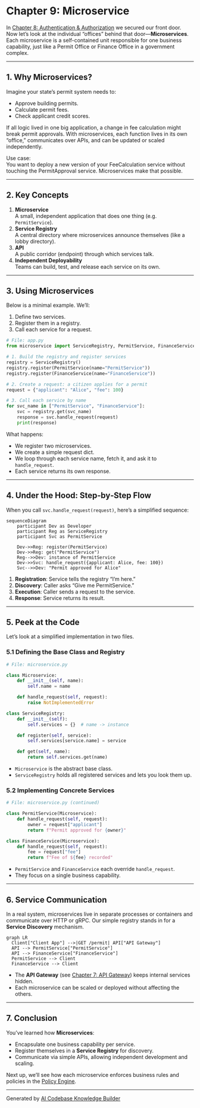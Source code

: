 # Chapter 9: Microservice

In [Chapter 8: Authentication & Authorization](08_authentication___authorization_.md) we secured our front door. Now let’s look at the individual “offices” behind that door—**Microservices**. Each microservice is a self-contained unit responsible for one business capability, just like a Permit Office or Finance Office in a government complex.

---

## 1. Why Microservices?

Imagine your state’s permit system needs to:

- Approve building permits.  
- Calculate permit fees.  
- Check applicant credit scores.  

If all logic lived in one big application, a change in fee calculation might break permit approvals. With microservices, each function lives in its own “office,” communicates over APIs, and can be updated or scaled independently.

Use case:  
You want to deploy a new version of your FeeCalculation service without touching the PermitApproval service. Microservices make that possible.

---

## 2. Key Concepts

1. **Microservice**  
   A small, independent application that does one thing (e.g. `PermitService`).  
2. **Service Registry**  
   A central directory where microservices announce themselves (like a lobby directory).  
3. **API**  
   A public corridor (endpoint) through which services talk.  
4. **Independent Deployability**  
   Teams can build, test, and release each service on its own.

---

## 3. Using Microservices

Below is a minimal example. We’ll:

1. Define two services.  
2. Register them in a registry.  
3. Call each service for a request.

```python
# File: app.py
from microservice import ServiceRegistry, PermitService, FinanceService

# 1. Build the registry and register services
registry = ServiceRegistry()
registry.register(PermitService(name="PermitService"))
registry.register(FinanceService(name="FinanceService"))

# 2. Create a request: a citizen applies for a permit
request = {"applicant": "Alice", "fee": 100}

# 3. Call each service by name
for svc_name in ["PermitService", "FinanceService"]:
    svc = registry.get(svc_name)
    response = svc.handle_request(request)
    print(response)
```

What happens:

- We register two microservices.  
- We create a simple request dict.  
- We loop through each service name, fetch it, and ask it to `handle_request`.  
- Each service returns its own response.

---

## 4. Under the Hood: Step‐by‐Step Flow

When you call `svc.handle_request(request)`, here’s a simplified sequence:

```mermaid
sequenceDiagram
    participant Dev as Developer
    participant Reg as ServiceRegistry
    participant Svc as PermitService

    Dev->>Reg: register(PermitService)
    Dev->>Reg: get("PermitService")
    Reg-->>Dev: instance of PermitService
    Dev->>Svc: handle_request({applicant: Alice, fee: 100})
    Svc-->>Dev: "Permit approved for Alice"
```

1. **Registration**: Service tells the registry “I’m here.”  
2. **Discovery**: Caller asks “Give me PermitService.”  
3. **Execution**: Caller sends a request to the service.  
4. **Response**: Service returns its result.

---

## 5. Peek at the Code

Let’s look at a simplified implementation in two files.

### 5.1 Defining the Base Class and Registry

```python
# File: microservice.py

class Microservice:
    def __init__(self, name):
        self.name = name

    def handle_request(self, request):
        raise NotImplementedError

class ServiceRegistry:
    def __init__(self):
        self.services = {}  # name -> instance

    def register(self, service):
        self.services[service.name] = service

    def get(self, name):
        return self.services.get(name)
```

- `Microservice` is the abstract base class.  
- `ServiceRegistry` holds all registered services and lets you look them up.

### 5.2 Implementing Concrete Services

```python
# File: microservice.py (continued)

class PermitService(Microservice):
    def handle_request(self, request):
        owner = request["applicant"]
        return f"Permit approved for {owner}"

class FinanceService(Microservice):
    def handle_request(self, request):
        fee = request["fee"]
        return f"Fee of ${fee} recorded"
```

- `PermitService` and `FinanceService` each override `handle_request`.  
- They focus on a single business capability.

---

## 6. Service Communication

In a real system, microservices live in separate processes or containers and communicate over HTTP or gRPC. Our simple registry stands in for a **Service Discovery** mechanism.

```mermaid
graph LR
  Client["Client App"] -->|GET /permit| API["API Gateway"]
  API --> PermitService["PermitService"]
  API --> FinanceService["FinanceService"]
  PermitService --> Client
  FinanceService --> Client
```

- The **API Gateway** (see [Chapter 7: API Gateway](07_api_gateway_.md)) keeps internal services hidden.  
- Each microservice can be scaled or deployed without affecting the others.

---

## 7. Conclusion

You’ve learned how **Microservices**:

- Encapsulate one business capability per service.  
- Register themselves in a **Service Registry** for discovery.  
- Communicate via simple APIs, allowing independent development and scaling.

Next up, we’ll see how each microservice enforces business rules and policies in the [Policy Engine](10_policy_engine_.md).

---

Generated by [AI Codebase Knowledge Builder](https://github.com/The-Pocket/Tutorial-Codebase-Knowledge)